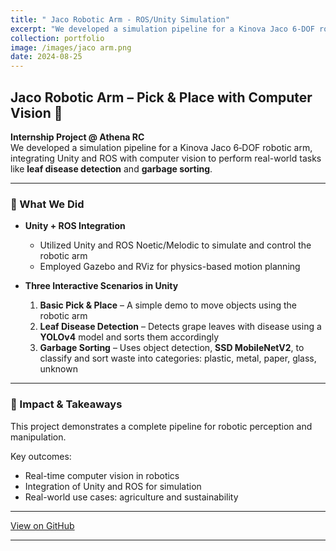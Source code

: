 ```yaml
---
title: " Jaco Robotic Arm - ROS/Unity Simulation"
excerpt: "We developed a simulation pipeline for a Kinova Jaco 6‑DOF robotic arm, integrating Unity and ROS with computer vision to perform real-world tasks like **leaf disease detection** and **garbage sorting**.<br/><img src='/images/jaco arm.png'>"
collection: portfolio
image: /images/jaco arm.png
date: 2024-08-25
---
```


## Jaco Robotic Arm – Pick & Place with Computer Vision 🤖

**Internship Project @ Athena RC**  
We developed a simulation pipeline for a Kinova Jaco 6‑DOF robotic arm, integrating Unity and ROS with computer vision to perform real-world tasks like **leaf disease detection** and **garbage sorting**.

---

### 🎯 What We Did

- **Unity + ROS Integration**  
  - Utilized Unity and ROS Noetic/Melodic to simulate and control the robotic arm  
  - Employed Gazebo and RViz for physics-based motion planning

- **Three Interactive Scenarios in Unity**  
  1. **Basic Pick & Place** – A simple demo to move objects using the robotic arm  
  2. **Leaf Disease Detection** – Detects grape leaves with disease using a **YOLOv4** model and sorts them accordingly  
  3. **Garbage Sorting** – Uses object detection, **SSD MobileNetV2**, to classify and sort waste into categories: plastic, metal, paper, glass, unknown

---

### 🚀 Impact & Takeaways

This project demonstrates a complete pipeline for robotic perception and manipulation.  

Key outcomes:

- Real-time computer vision in robotics
- Integration of Unity and ROS for simulation
- Real-world use cases: agriculture and sustainability

---

[View on GitHub](https://github.com/panagiotamoraiti/Jaco_Robotic_Arm)

---

